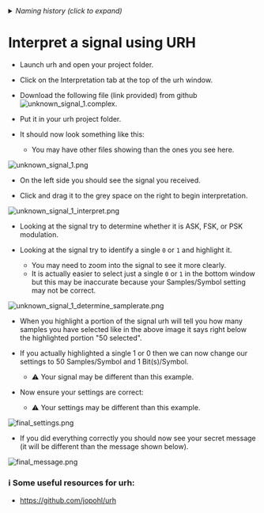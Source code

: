 
<details><summary><i>Naming history (click to expand)</i></summary>
<pre>
2023 May 22: 040_Interpret_unknown_signal.md
</pre>
</details>

# Interpret a signal using URH

- Launch urh and open your project folder.

- Click on the Interpretation tab at the top of the urh window.

- Download the following file (link provided) from github ![unknown_signal_1.complex](https://github.com/python-can-define-radio/sdr-course/blob/main/classroom_activities/Ch04_Analyzing_Signals_URH/unknown_signal_1.complex).

- Put it in your urh project folder.

- It should now look something like this:
    - You may have other files showing than the ones you see here.

![unknown_signal_1.png](https://github.com/python-can-define-radio/sdr-course/blob/main/classroom_activities/Chx_Misc/Images/unknown_signal_1.png?raw=true) 

- On the left side you should see the signal you received.

- Click and drag it to the grey space on the right to begin interpretation.

![unknown_signal_1_interpret.png](https://github.com/python-can-define-radio/sdr-course/blob/main/classroom_activities/Chx_Misc/Images/unknown_signal_1_interpret.png?raw=true) 

- Looking at the signal try to determine whether it is ASK, FSK, or PSK modulation.

- Looking at the signal try to identify a single `0` or `1` and highlight it.
    - You may need to zoom into the signal to see it more clearly.
    - It is actually easier to select just a single `0` or `1` in the bottom window but this may be inaccurate because your Samples/Symbol setting may not be correct. 

![unknown_signal_1_determine_samplerate.png](https://github.com/python-can-define-radio/sdr-course/blob/main/classroom_activities/Chx_Misc/Images/unknown_signal_1_determine_samplerate.png?raw=true)

- When you highlight a portion of the signal urh will tell you how many samples you have selected like in the above image it says right below the highlighted portion "50 selected".

- If you actually highlighted a single 1 or 0 then we can now change our settings to 50 Samples/Symbol and 1 Bit(s)/Symbol.
    - ⚠️ Your signal may be different than this example.

- Now ensure your settings are correct:
    - ⚠️ Your settings may be different than this example.

![final_settings.png](https://github.com/python-can-define-radio/sdr-course/blob/main/classroom_activities/Chx_Misc/Images/final_settings.png?raw=true) 

- If you did everything correctly you should now see your secret message (it will be different than the message shown below).

![final_message.png](https://github.com/python-can-define-radio/sdr-course/blob/main/classroom_activities/Chx_Misc/Images/final_message.png?raw=true) 

### ℹ️ Some useful resources for urh:

- https://github.com/jopohl/urh
